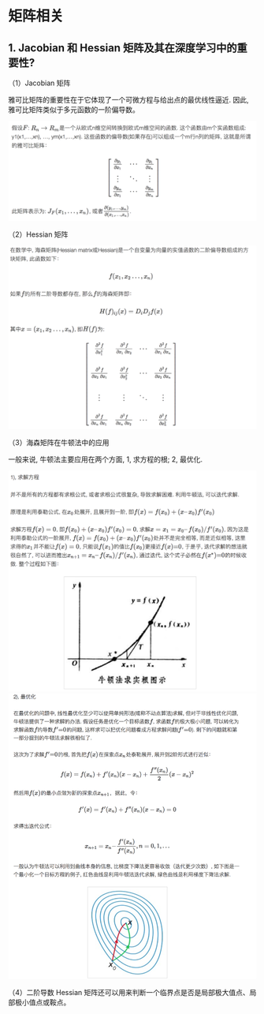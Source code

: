 # 矩阵相关
## 1. Jacobian 和 Hessian 矩阵及其在深度学习中的重要性?
（1）Jacobian 矩阵

雅可比矩阵的重要性在于它体现了一个可微方程与给出点的最优线性逼近. 因此, 雅可比矩阵类似于多元函数的一阶偏导数。

![](../assets/mathematics/jacobian.png)

（2）Hessian 矩阵

![](../assets/mathematics/Hessian.png)

（3）海森矩阵在牛顿法中的应用

一般来说, 牛顿法主要应用在两个方面, 1, 求方程的根; 2, 最优化.

![](../assets/mathematics/Hessian1.png)
![](../assets/mathematics/Hessian2.png)

（4）二阶导数 Hessian 矩阵还可以用来判断一个临界点是否是局部极大值点、局部极小值点或鞍点。

##
